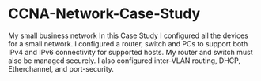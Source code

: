 # CCNA-Network-Case-Study
My small business network
In this Case Study I configured all the devices for a small network. I configured a router, switch and PCs to support both IPv4 and IPv6 connectivity for supported hosts. My router and switch must also be managed securely. I also  configured inter-VLAN routing, DHCP, Etherchannel, and port-security.
